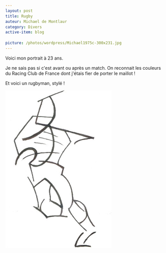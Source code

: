 ```yaml
---
layout: post
title: Rugby
auteur: Michael de Montlaur
category: Divers
active-item: blog

picture: /photos/wordpress/Michael1975c-300x231.jpg
---
```

Voici mon portrait à 23 ans.

Je ne sais pas si c'est avant ou après un match. On reconnait les couleurs du Racing Club de France dont j'étais fier de porter le maillot !

Et voici un rugbyman, stylé !

<!--more-->

<img src="/photos/wordpress/rugbyman-gdm20.jpg" alt="Rugbyman - 1976">
